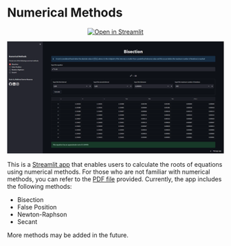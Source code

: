 <h1>Numerical Methods</h1>

<p align="center">
    <a href="" target="_blank">
        <img src="https://static.streamlit.io/badges/streamlit_badge_black_white.svg" alt="Open in Streamlit">
    </a>
</p>

![A screenshot of the app](./app_image.png)

This is a [Streamlit app](https://darren7753-numerical-methods-app-0nzaef.streamlit.app/) that enables users to calculate the roots of equations using numerical methods. For those who are not familiar with numerical methods, you can refer to the [PDF file](https://github.com/darren7753/numerical_methods/blob/main/Numerical%20Methods.pdf) provided. Currently, the app includes the following methods:

- Bisection
- False Position
- Newton-Raphson
- Secant

More methods may be added in the future.